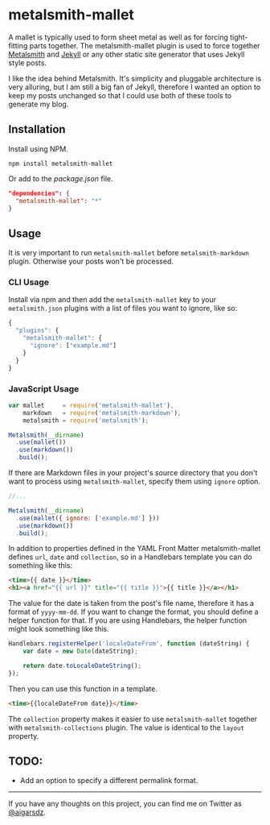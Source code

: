 # metalsmith-mallet

A mallet is typically used to form sheet metal as well as for forcing tight-fitting parts together. The metalsmith-mallet plugin is used to force together [Metalsmith](http://www.metalsmith.io "Metalsmith") and [Jekyll](http://jekyllrb.com "Jekyll - Simple, blog-aware, static sites") or any other static site generator that uses Jekyll style posts.

I like the idea behind Metalsmith. It's simplicity and pluggable architecture is very alluring, but I am still a big fan of Jekyll, therefore I wanted an option to keep my posts unchanged so that I could use both of these tools to generate my blog.

## Installation

Install using NPM.

    npm install metalsmith-mallet

Or add to the *package.json* file.

```json
"dependencies": {
  "metalsmith-mallet": "*"
}
```

## Usage

It is very important to run `metalsmith-mallet` before `metalsmith-markdown` plugin. Otherwise your posts won't be processed.

### CLI Usage

Install via npm and then add the `metalsmith-mallet` key to your `metalsmith.json` plugins with a list of files you want to ignore, like so:

```js
{
  "plugins": {
    "metalsmith-mallet": {
      "ignore": ["example.md"]
    }
  }
}
```

### JavaScript Usage

```js
var mallet     = require('metalsmith-mallet'),
    markdown   = require('metalsmith-markdown'),
    metalsmith = require('metalsmith');

Metalsmith(__dirname)
  .use(mallet())
  .use(markdown())
  .build();
```

If there are Markdown files in your project's source directory that you don't want to process using `metalsmith-mallet`, specify them using `ignore` option.

```js
//...

Metalsmith(__dirname)
  .use(mallet({ ignore: ['example.md'] }))
  .use(markdown())
  .build();
```

In addition to properties defined in the YAML Front Matter metalsmith-mallet defines `url`, `date` and `collection`, so in a Handlebars template you can do something like this:

```html
<time>{{ date }}</time>
<h1><a href="{{ url }}" title="{{ title }}">{{ title }}</a></h1>
```

The value for the date is taken from the post's file name, therefore it has a format of `yyyy-mm-dd`. If you want to change the format, you should define a helper function for that. If you are using Handlebars, the helper function might look something like this.

```js
Handlebars.registerHelper('localeDateFrom', function (dateString) {
    var date = new Date(dateString);

    return date.toLocaleDateString();
});
```

Then you can use this function in a template.

```html
<time>{{localeDateFrom date}}</time>
```

The `collection` property makes it easier to use `metalsmith-mallet` together with `metalsmith-collections` plugin. The value is identical to the `layout` property.

## TODO:

- Add an option to specify a different permalink format.

---

If you have any thoughts on this project, you can find me on Twitter as [@aigarsdz](http://twitter.com/aigarsdz).
